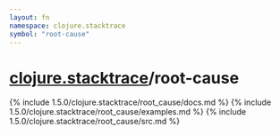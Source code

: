 ```yaml
---
layout: fn
namespace: clojure.stacktrace
symbol: "root-cause"
---
```


# [clojure.stacktrace](../)/root-cause

{% include 1.5.0/clojure.stacktrace/root_cause/docs.md %}
{% include 1.5.0/clojure.stacktrace/root_cause/examples.md %}
{% include 1.5.0/clojure.stacktrace/root_cause/src.md %}

